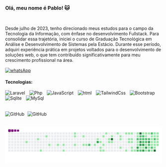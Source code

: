 ### Olá, meu nome é Pablo! 🐱
<br/>
<p>Desde julho de 2023, tenho direcionado meus estudos para o campo da Tecnologia da Informação, com ênfase no desenvolvimento Fullstack. Para consolidar essa trajetória, iniciei o curso de Graduação Tecnológica em Análise e Desenvolvimento de Sistemas pela Estácio. Durante esse período, adquiri experiência prática em projetos voltados para o desenvolvimento de soluções web, o que tem contribuído significativamente para meu crescimento profissional na área.</p>

<div>
    <a href="https://wa.me/5561992295015"><img align= "center" alt="whatsApp" src="https://img.shields.io/badge/WhatsApp-25D366?style=for-the-badge&logo=whatsapp&logoColor=white"></a>
</div>

#### Tecnologias:
<div style="display: inline_block">    
    <img alt="Laravel" width="30px" style="padding-right: 10px;" src="https://cdn.jsdelivr.net/gh/devicons/devicon@latest/icons/laravel/laravel-original.svg" />
    <img width="30px" style="padding-right: 10px;" alt="Php" src="https://cdn.jsdelivr.net/gh/devicons/devicon@latest/icons/php/php-original.svg" />
    <img width="30px" style="padding-right: 10px;" alt="JavaScript" src="https://cdn.jsdelivr.net/gh/devicons/devicon@latest/icons/javascript/javascript-original.svg" />
    <img width="30px" style="padding-right: 10px;" alt="html" src="https://cdn.jsdelivr.net/gh/devicons/devicon@latest/icons/html5/html5-original.svg" />
    <img width="30px" style="padding-right: 10px;" alt="TailwindCss" src="https://cdn.jsdelivr.net/gh/devicons/devicon@latest/icons/tailwindcss/tailwindcss-original.svg" />
    <img width="30px" style="padding-right: 10px;" alt="Bootstrap" src="https://cdn.jsdelivr.net/gh/devicons/devicon@latest/icons/bootstrap/bootstrap-original.svg" />
    <img width="30px" style="padding-right: 10px;" alt="Sqlite" src="https://cdn.jsdelivr.net/gh/devicons/devicon@latest/icons/sqlite/sqlite-original.svg" />
    <img width="30px" style="padding-right: 10px;" alt="MySql" src="https://cdn.jsdelivr.net/gh/devicons/devicon@latest/icons/azuresqldatabase/azuresqldatabase-original.svg" />

</div>
<br/>
<br/>
 <img align="left" heigth="200px" style="padding-right: 10px;" alt="GitHub" src="https://github-readme-stats.vercel.app/api?username=Pabloopk&show_icons=true&theme=transparent&_all_commits=true&locale=pt-br" />

 <img align="left" heigth="200px" style="padding-right: 10px;" alt="GitHub" src="https://github-readme-stats.vercel.app/api/top-langs/?username=Pabloopk&layout=pie" />
<br/>
<br/>

![snake gif](https://github.com/Pabloopk/Pabloopk/blob/output/github-contribution-grid-snake.gif)
